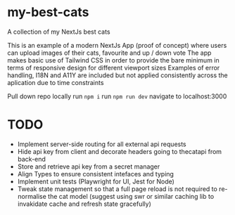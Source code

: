 # my-best-cats
 A collection of my NextJs best cats

 This is an example of a modern NextJs App (proof of concept) where users can upload images of their cats, favourite and up / down vote
 The app makes basic use of Tailwind CSS in order to provide the bare minimum in terms of responsive design for different viewport sizes
 Examples of error handling, I18N and A11Y are included but not applied consistently across the aplication due to time constraints

Pull down repo locally
run `npm i`
run `npm run dev`
navigate to localhost:3000

# TODO

- Implement server-side routing for all external api requests
- Hide api key from client and decorate headers going to thecatapi from back-end
- Store and retrieve api key from a secret manager
- Align Types to ensure consistent intefaces and typing
- Implement unit tests (Playwright for UI, Jest for Node)
- Tweak state management so that a full page reload is not required to re-normalise the cat model (suggest using swr or similar caching lib to invakidate cache and refresh state gracefully)